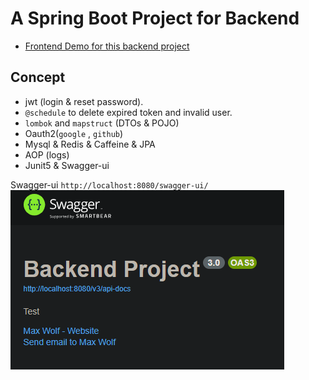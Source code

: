 # A Spring Boot Project for Backend
- [Frontend Demo for this backend project](https://github.com/maxwolf621/SpringBootFrontend)


## Concept
- jwt (login & reset password).
- `@schedule` to delete expired token and invalid user.
- `lombok` and `mapstruct` (DTOs & POJO)
- Oauth2(`google` , `github`)
- Mysql & Redis & Caffeine & JPA 
- AOP (logs)
- Junit5 & Swagger-ui

Swagger-ui `http://localhost:8080/swagger-ui/`   
![image1](images/ac6575727d8b2818fe204d537a594fb0c4f13aa5cbad52933ab56be94c2843cc.png)  

